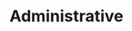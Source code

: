 ---
templateKey: people-page
title: Administrative
people:
  - name: Charles BIZIMANA
    role: Director of Administration/Finance
    image: /img/Charles2.jpg
    info:
    - I was born in 1971 in the Democratic Republic of Congo, am married and have five children.
    - I have an degree in tropical agronomy and a degree in theology.
    - I started working with Alexis RUHUMURIZA in 2005, and I found the work of great value.
    - With almighty God we are ready to challenge our selves to change the world through the Education program
  - name: Gad RUGUBIRA NDAHINDURWA Magohe
    role: Country Director
    image: /img/Gad2.jpg
    info:
    - I was born in 1969 in Democratic Republic of Congo, and I am married with four children
    - I have a Masters of Hospital Management, and the Administrator for Muhima Hospital.
    - I am the Coordinator for Hope for Children
    - Alexis grew up in my home, and I was able to encourage and support him from the beginning of his ministry.
 
---